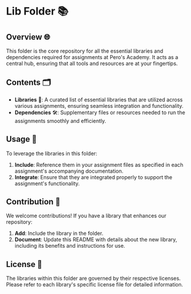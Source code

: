 # Lib Folder 📚

## Overview 🌐
This folder is the core repository for all the essential libraries and dependencies required for assignments at Pero's Academy. It acts as a central hub, ensuring that all tools and resources are at your fingertips.

## Contents 🗂️
- **Libraries** 📖: A curated list of essential libraries that are utilized across various assignments, ensuring seamless integration and functionality.
- **Dependencies** 🛠️: Supplementary files or resources needed to run the assignments smoothly and efficiently.

## Usage 📝
To leverage the libraries in this folder:
1. **Include**: Reference them in your assignment files as specified in each assignment's accompanying documentation.
2. **Integrate**: Ensure that they are integrated properly to support the assignment's functionality.

## Contribution 🤝
We welcome contributions! If you have a library that enhances our repository:
1. **Add**: Include the library in the folder.
2. **Document**: Update this README with details about the new library, including its benefits and instructions for use.

## License 📄
The libraries within this folder are governed by their respective licenses. Please refer to each library's specific license file for detailed information.

